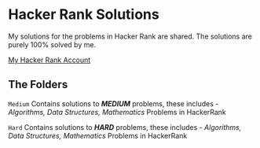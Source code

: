 # Hacker Rank Solutions
My solutions for the problems in Hacker Rank are shared. The solutions are purely 100% solved by me.

[My Hacker Rank Account](https://www.hackerrank.com/ilkercankaya)


## The Folders

`Medium` Contains solutions to _**MEDIUM**_ problems, these includes - _Algorithms, 
Data Structures, Mathematics_ Problems in HackerRank

`Hard` Contains solutions to _**HARD**_ problems, these includes - _Algorithms, 
Data Structures, Mathematics_ Problems in HackerRank



